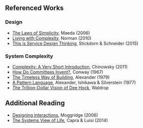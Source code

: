 ## Referenced Works
 
### Design
 * [The Laws of Simplicity](http://lawsofsimplicity.com/), Maeda (2006)
 * [Living with Complexity](https://mitpress.mit.edu/books/living-complexity), Norman (2010)
 * [This is Service Design Thinking](http://thisisservicedesignthinking.com/), Stickdorn & Schneider (2015)
 
### System Complexity
 * [Complexity: A Very Short Introduction](http://www.tandfonline.com/doi/full/10.1080/21573727.2010.549611), Chinowsky (2011)
 * [How Do Committees Invent?](http://www.melconway.com/Home/pdf/committees.pdf), Conway (1967)
 * [The Timeless Way of Building](https://en.wikipedia.org/wiki/The_Timeless_Way_of_Building), Alexander (1979)
 * [A Pattern Language](https://en.wikipedia.org/wiki/A_Pattern_Language), Alexander, Ishikawa & Silverstein (1977)
 * [The Trillion-Dollar Vision of Dee Hock](http://www.fastcompany.com/27333/trillion-dollar-vision-dee-hock
), Waldrop 
 
## Additional Reading
 * [Designing Interactions](http://www.designinginteractions.com/), Moggridge (2006)
 * [The Systems View of Life](http://www.cambridge.org/gb/academic/subjects/life-sciences/genomics-bioinformatics-and-systems-biology/systems-view-life-unifying-vision), Capra & Luisi (2014)
 
 
 
